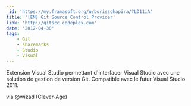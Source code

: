 ```yaml
---
_id: 'https://my.framasoft.org/u/borisschapira/?LD11iA'
title: '[EN] Git Source Control Provider'
link: 'http://gitscc.codeplex.com'
date: '2012-04-30'
tags:
    - Git
    - sharemarks
    - Studio
    - Visual
---
```


<div class="markdown"><p>Extension Visual Studio permettant d'interfacer Visual Studio avec une solution de gestion de version Git. Compatible avec le futur Visual Studio 2011. </p>
<p>via @wizad (Clever-Age)
</p></div>
